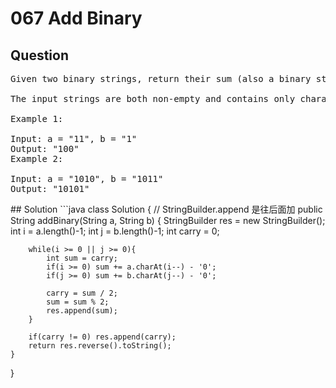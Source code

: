 # 067 Add Binary

## Question
<pre>
Given two binary strings, return their sum (also a binary string).

The input strings are both non-empty and contains only characters 1 or 0.

Example 1:

Input: a = "11", b = "1"
Output: "100"
Example 2:

Input: a = "1010", b = "1011"
Output: "10101"
</pre>
<div STYLE="page-break-after: always;"></div>
## Solution
```java
class Solution {
    // StringBuilder.append 是往后面加
    public String addBinary(String a, String b) {
        StringBuilder res = new StringBuilder();
        int i = a.length()-1;
        int j = b.length()-1;
        int carry = 0;
        
        while(i >= 0 || j >= 0){
            int sum = carry;
            if(i >= 0) sum += a.charAt(i--) - '0';
            if(j >= 0) sum += b.charAt(j--) - '0';
            
            carry = sum / 2;
            sum = sum % 2;
            res.append(sum);
        }
        
        if(carry != 0) res.append(carry);
        return res.reverse().toString();
    }
}
```
